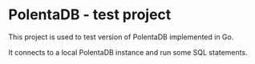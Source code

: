 # PolentaDB - test project

This project is used to test version of PolentaDB implemented in Go.

It connects to a local PolentaDB instance and run some SQL statements.
